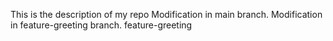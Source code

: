 This is the description of my repo
Modification in main branch.
Modification in feature-greeting branch.
feature-greeting
